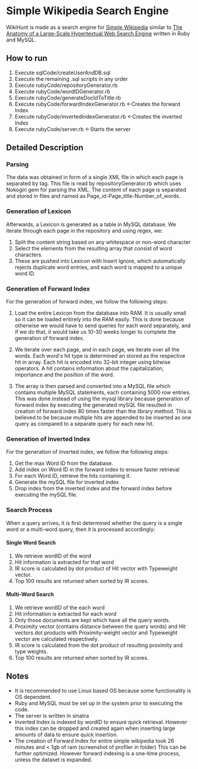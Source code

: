 # Simple Wikipedia Search Engine
WikiHunt is made as a search engine for [Simple Wikipedia](https://simple.wikipedia.org/wiki/Main_Page) similar to [The Anatomy of a Large-Scale Hypertextual Web Search Engine](http://infolab.stanford.edu/~backrub/google.html) written in Ruby and MySQL.

## How to run
1. Execute sqlCode/createUserAndDB.sql
2. Execute the remaining .sql scripts in any order
3. Execute rubyCode/repositoryGenerator.rb
4. Execute rubyCode/wordIDGenerator.rb
5. Execute rubyCode/generateDocIdToTitle.rb
6. Execute rubyCode/forwardIndexGenerator.rb    	<-Creates the forward Index
7. Execute rubyCode/invertedIndexGenerator.rb   	<-Creates the inverted Index
8. Execute rubyCode/server.rb                     <-Starts the server

## Detailed Description
### Parsing
The data was obtained in form of a single XML file in which each page is
separated by <page> tag. This file is read by repositoryGenerator.rb
which uses Nokogiri gem for parsing the XML. The content of each page
is separated and stored in files and named as
Page_id-Page_title-Number_of_words.

### Generation of Lexicon
Afterwards, a Lexicon is generated as a table in MySQL database. We
iterate through each page in the repository and using regex, we:
1. Split the content string based on any whitespace or non-word character
2. Select the elements from the resulting array that consist of word
characters.
3. These are pushed into Lexicon with Insert Ignore, which automatically
   rejects duplicate word entries, and each word is mapped to a unique
   word ID.

### Generation of Forward Index
For the generation of forward index, we follow the following steps:
1. Load the entire Lexicon from the database into RAM. It is usually
   small so it can be loaded entirely into the RAM easily. This is done
   because otherwise we would have to send queries for each word
   separately, and if we do that, it would take us 10-30 weeks longer to
   complete the generation of forward index.

2. We iterate over each page, and in each page, we iterate over all the
   words. Each word's hit type is determined an stored as the respective
   hit in array. Each hit is encoded into 32-bit integer using bitwise
   operators. A hit contains information about the capitalization,
   importance and the position of the word.
   
3. The array is then parsed and converted into a MySQL file which contains
   multiple MySQL statements, each containing 5000 row entries. This was
   done instead of using the mysql library because generation of forward
   index by executing the generated mySQL file resulted in creation of
   forward index 80 times faster than the library method. This is believed
   to be because multiple hits are appended to be inserted as one query as
   compared to a separate query for each new hit.
   
### Generation of Inverted Index
For the generation of inverted index, we follow the following steps:  
1. Get the max Word ID from the database.
2. Add index on Word ID in the forward index to ensure faster retrieval
3. For each Word ID, retrieve the hits containing it.
4. Generate the mySQL file for inverted index
5. Drop index from the inverted index and the forward index before executing
   the mySQL file.
   
### Search Process
When a query arrives, it is first determined whether the query is a single word
or a multi-word query, then it is processed accordingly:
#### Single Word Search
1. We retrieve wordID of the word
2. Hit information is extracted for that word
3. IR score is calculated by dot product of Hit vector with Typeweight vector.
4. Top 100 results are returned when sorted by IR scores.

#### Multi-Word Search
1. We retrieve wordID of the each word
2. Hit information is extracted for each word
3. Only those documents are kept which have all the query words.
4. Proximity vector (contains distance between the query words)
and Hit vectors dot products with Proximity-weight vector
and Typeweight vector are calculated respectively.
3. IR score is calculated from the dot product of resulting proximity and type
weights.
4. Top 100 results are returned when sorted by IR scores.

## Notes
* It is recommended to use Linux based OS because some functionality is OS dependent.
* Ruby and MySQL must be set up in the system prior to executing the code.
* The server is written in sinatra
* Inverted Index is indexed by wordID to ensure quick retrieval. However
this index can be dropped and created again when inserting large amounts of 
data to ensure quick insertion.
* The creation of Forward Index for entire simple wikipedia took 26 minutes and < 1gb of ram (screenshot of profiler in folder)
This can be further optimized. However forward indexing is a one-time process, unless the dataset is expanded.

